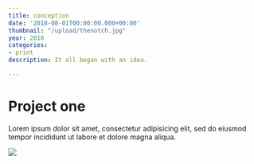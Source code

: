 ```yaml
---
title: conception
date: '2018-08-01T00:00:00.000+00:00'
thumbnail: "/upload/thenotch.jpg"
year: 2018
categories:
- print
description: It all began with an idea.

---
```

# Project one

Lorem ipsum dolor sit amet, consectetur adipisicing elit, sed do eiusmod tempor incididunt ut labore et dolore magna aliqua.

![](/upload/photo-1490013616775-3ca8865fb129.jpeg)